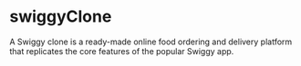 # swiggyClone
A Swiggy clone is a ready-made online food ordering and delivery platform that replicates the core features of the popular Swiggy app.
